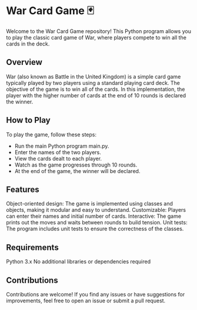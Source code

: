 # War Card Game 🃏
Welcome to the War Card Game repository! This Python program allows you to play the classic card game of War, where players compete to win all the cards in the deck.

## Overview
War (also known as Battle in the United Kingdom) is a simple card game typically played by two players using a standard playing card deck. The objective of the game is to win all of the cards. In this implementation, the player with the higher number of cards at the end of 10 rounds is declared the winner.

## How to Play
To play the game, follow these steps:

- Run the main Python program main.py.
- Enter the names of the two players.
- View the cards dealt to each player.
- Watch as the game progresses through 10 rounds.
- At the end of the game, the winner will be declared.

## Features
Object-oriented design: The game is implemented using classes and objects, making it modular and easy to understand.
Customizable: Players can enter their names and initial number of cards.
Interactive: The game prints out the moves and waits between rounds to build tension.
Unit tests: The program includes unit tests to ensure the correctness of the classes.

## Requirements
Python 3.x
No additional libraries or dependencies required

## Contributions
Contributions are welcome! If you find any issues or have suggestions for improvements, feel free to open an issue or submit a pull request.
